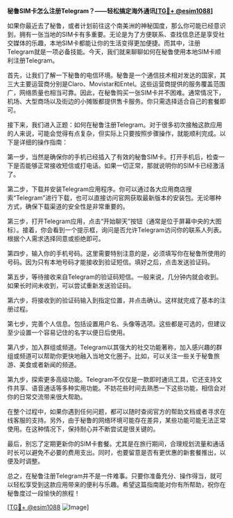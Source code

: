 **秘鲁SIM卡怎么注册Telegram？——轻松搞定海外通讯[[TG💪+ @esim1088](https://t.me/s/esim1088)]**

如果你最近去了秘鲁，或者计划前往这个南美洲的神秘国度，那么你可能已经意识到，拥有一张当地的SIM卡有多重要。无论是为了方便联系、查找信息还是享受社交媒体的乐趣，本地SIM卡都能让你的生活变得更加便捷。而其中，注册Telegram就是一项必备技能。今天，我们就来聊聊如何在秘鲁使用本地SIM卡顺利注册Telegram。

首先，让我们了解一下秘鲁的电信环境。秘鲁是一个通信技术相对发达的国家，其三大主要运营商分别是Claro、Movistar和Entel。这些运营商提供的服务覆盖范围广，网络质量也相当可靠。因此，在秘鲁购买一张SIM卡并不困难。通常情况下，机场、大型商场以及街边的小摊贩都提供售卡服务。你只需选择适合自己的套餐即可。

接下来，我们进入正题：如何在秘鲁注册Telegram。对于很多初次接触这款应用的人来说，可能会觉得有点复杂，但实际上只要按照步骤操作，就能顺利完成。以下是详细的操作指南：

第一步，当然是确保你的手机已经插入了有效的秘鲁SIM卡。打开手机后，检查一下是否能够正常接收短信或打电话。如果一切正常，那就说明你的SIM卡已经激活了。

第二步，下载并安装Telegram应用程序。你可以通过各大应用商店搜索“Telegram”进行下载，也可以直接访问官网获取最新版本的安装包。无论哪种方式，确保下载渠道的安全性是非常重要的。

第三步，打开Telegram应用，点击“开始聊天”按钮（通常是位于屏幕中央的大图标）。接着，你会看到一个提示框，询问是否允许Telegram访问你的联系人列表。根据个人需求选择同意或拒绝即可。

第四步，输入你的手机号码。这里需要特别注意的是，必须填写你在秘鲁所使用的号码。因为只有本地号码才能接收到验证短信。填好之后，点击发送验证码。

第五步，等待接收来自Telegram的验证码短信。一般来说，几分钟内就会收到。如果长时间未收到，可以尝试重新发送验证码。

第六步，将接收到的验证码输入到指定位置，并点击确认。这样就完成了基本的注册过程。

第七步，完善个人信息。包括设置用户名、头像等选项。这些都是可选的，但建议至少设置一个容易记住的名字以便日后使用。

第八步，加入群组或频道。Telegram以其强大的社交功能著称，加入感兴趣的群组或频道可以帮助你更快地融入当地文化圈子。比如，可以关注一些关于秘鲁旅游、美食或者新闻的频道。

第九步，探索更多高级功能。Telegram不仅仅是一款即时通讯工具，它还支持文件共享、语音通话等多种实用功能。不妨花些时间去熟悉一下这些功能，相信会对你的日常交流带来很大帮助。

在整个过程中，如果你遇到任何问题，都可以随时查阅官方的帮助文档或者寻求在线客服的支持。另外，由于秘鲁的网络环境可能存在差异，某些功能可能无法正常使用。在这种情况下，保持耐心并不断尝试是很关键的。

最后，别忘了定期更新你的SIM卡套餐。尤其是在旅行期间，合理规划流量和通话时长可以避免不必要的费用支出。同时，也要留意是否有更优惠的新套餐推出，以便及时调整。

总之，在秘鲁注册Telegram并不是一件难事。只要你准备充分、操作得当，就可以轻松享受到这款应用带来的便利与乐趣。希望这篇指南能对你有所帮助，祝你在秘鲁度过一段愉快的旅程！

[[TG💪+ @esim1088](https://t.me/s/esim1088) ![Image](https://i.postimg.cc/4NQfJmqS/Snipaste-2025-05-13-00-14-12.png)]